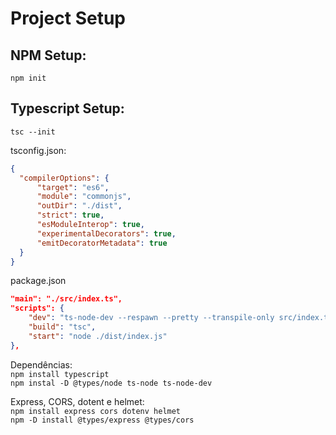 # Project Setup

## NPM Setup:
`npm init`

## Typescript Setup:
`tsc --init`

tsconfig.json:
```json
{
  "compilerOptions": {
      "target": "es6",   
      "module": "commonjs",
      "outDir": "./dist",
      "strict": true,
      "esModuleInterop": true,
      "experimentalDecorators": true,
      "emitDecoratorMetadata": true
  }
}
```

package.json
```json
"main": "./src/index.ts",
"scripts": {
    "dev": "ts-node-dev --respawn --pretty --transpile-only src/index.ts",
    "build": "tsc",
    "start": "node ./dist/index.js"
},
```

Dependências:  
`npm install typescript`  
`npm instal -D @types/node ts-node ts-node-dev`

Express, CORS, dotent e helmet:  
`npm install express cors dotenv helmet`  
`npm -D install @types/express @types/cors`
